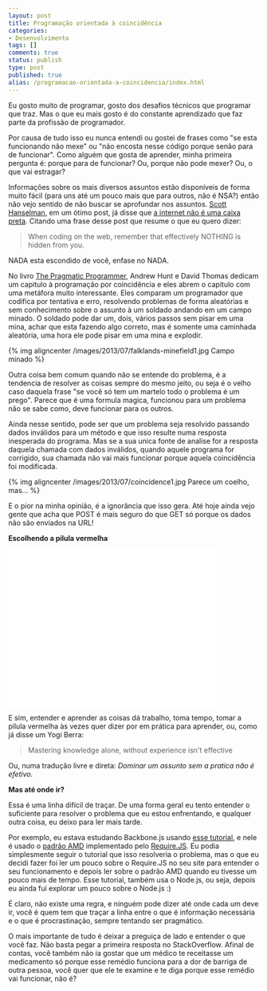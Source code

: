 ```yaml
---
layout: post
title: Programação orientada à coincidência
categories:
- Desenvolvimento
tags: []
comments: true
status: publish
type: post
published: true
alias: /programacao-orientada-a-coincidencia/index.html
---
```

Eu gosto muito de programar, gosto dos desafios técnicos que programar que traz. Mas o que eu mais gosto é do constante aprendizado que faz parte da profissão de programador.

Por causa de tudo isso eu nunca entendi ou gostei de frases como "se esta funcionando não mexe" ou "não encosta nesse código porque senão para de funcionar". Como alguém que gosta de aprender, minha primeira pergunta é: porque para de funcionar? Ou, porque não pode mexer? Ou, o que vai estragar?

Informações sobre os mais diversos assuntos estão disponíveis de forma muito fácil (para uns até um pouco mais que para outros, não é NSA?) então não vejo sentido de não buscar se aprofundar nos assuntos. <a href="http://www.hanselman.com/">Scott Hanselman</a>, em um ótimo post, já disse que <a href="http://vintem.me/1dAms6P" target="_blank">a internet não é uma caixa preta</a>. Citando uma frase desse post que resume o que eu quero dizer:
<blockquote>When coding on the web, remember that effectively NOTHING is hidden from you.</blockquote>
NADA esta escondido de você, enfase no NADA.

No livro <a href="http://www.amazon.com/gp/product/020161622X/ref=as_li_ss_tl?ie=UTF8&amp;camp=1789&amp;creative=390957&amp;creativeASIN=020161622X&amp;linkCode=as2&amp;tag=tempcodi0f-20">The Pragmatic Programmer</a>, Andrew Hunt e David Thomas dedicam um capitulo à programação por coincidência e eles abrem o capitulo com uma metáfora muito interessante. Eles comparam um programador que codifica por tentativa e erro, resolvendo problemas de forma aleatórias e sem conhecimento sobre o assunto à um soldado andando em um campo minado. O soldado pode dar um, dois, vários passos sem pisar em uma mina, achar que esta fazendo algo correto, mas é somente uma caminhada aleatória, uma hora ele pode pisar em uma mina e explodir.

{% img aligncenter /images/2013/07/falklands-minefield1.jpg Campo minado %}

Outra coisa bem comum quando não se entende do problema, é a tendencia de resolver as coisas sempre do mesmo jeito, ou seja é o velho caso daquela frase "se você só tem um martelo todo o problema é um prego". Parece que é uma formula magica, funcionou para um problema não se sabe como, deve funcionar para os outros.

Ainda nesse sentido, pode ser que um problema seja resolvido passando dados inválidos
para um método e que isso resulte numa resposta inesperada do programa. Mas se a sua unica fonte de analise for a resposta daquela chamada com dados inválidos, quando aquele programa for corrigido, sua chamada não vai mais funcionar porque aquela coincidência foi modificada.

{% img aligncenter /images/2013/07/coincidence1.jpg Parece um coelho, mas... %}

E o pior na minha opinião, é a ignorância que isso gera. Até hoje ainda vejo gente que acha que POST é mais seguro do que GET só porque os dados não são enviados na URL!

<strong>Escolhendo a pilula vermelha</strong>

<iframe src="//www.youtube.com/embed/xFhn_GUAhGU" frameborder="0" width="420" height="315"></iframe>

E sim, entender e aprender as coisas dá trabalho, toma tempo, tomar a pilula vermelha às vezes quer dizer por em prática para aprender, ou, como já disse um Yogi Berra:
<blockquote>Mastering knowledge alone, without experience isn't effective</blockquote>
Ou, numa tradução livre e direta: <em>Dominar um assunto sem a pratica não é efetivo.</em>

<strong>Mas até onde ir?</strong>

Essa é uma linha difícil de traçar. De uma forma geral eu tento entender o suficiente para resolver o problema que eu estou enfrentando, e qualquer outra coisa, eu deixo para ler mais tarde.

Por exemplo, eu estava estudando Backbone.js usando <a href="http://vintem.me/12QNKkh" target="_blank">esse tutorial</a>, e nele é usado o <a href="http://vintem.me/15yM296" target="_blank">padrão AMD</a> implementado pelo <a href="http://requirejs.org/" target="_blank">Require.JS</a>. Eu podia simplesmente seguir o tutorial que isso resolveria o problema, mas o que eu decidi fazer foi ler um pouco sobre o Require.JS no seu site para entender o seu funcionamento e depois ler sobre o padrão AMD quando eu tivesse um pouco mais de tempo. Esse tutorial, também usa o Node.js, ou seja, depois eu ainda fui explorar um pouco sobre o Node.js :)

É claro, não existe uma regra, e ninguém pode dizer até onde cada um deve ir, você é quem tem que traçar a linha entre o que é informação necessária e o que é procrastinação, sempre tentando ser pragmático.

O mais importante de tudo é deixar a preguiça de lado e entender o que você faz. Não basta pegar a primeira resposta no StackOverflow. Afinal de contas, você também não ia gostar que um médico te receitasse um medicamento só porque esse remédio funciona para a dor de barriga de outra pessoa, você quer que ele te examine e te diga porque esse remédio vai funcionar, não é?
